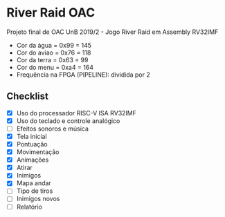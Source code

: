 # River Raid OAC
Projeto final de OAC UnB 2019/2 - Jogo River Raid em Assembly RV32IMF
- Cor da água = 0x99 = 145
- Cor do aviao = 0x76 = 118
- Cor da terra = 0x63 = 99
- Cor do menu = 0xa4 = 164
- Frequência na FPGA (PIPELINE): dividida por 2

## Checklist
- [x] Uso do processador RISC-V ISA RV32IMF
- [x] Uso do teclado e controle analógico
- [ ] Efeitos sonoros e música
- [x] Tela inicial
- [x] Pontuação
- [x] Movimentação
- [x] Animações
- [x] Atirar
- [x] Inimigos
- [x] Mapa andar
- [ ] Tipo de tiros
- [ ] Inimigos novos
- [ ] Relatório
